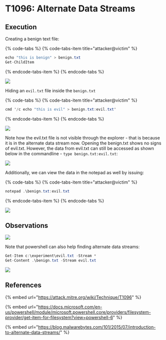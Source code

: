 # T1096: Alternate Data Streams

## Execution

Creating a benign text file:

{% code-tabs %}
{% code-tabs-item title="attacker@victim" %}
```csharp
echo "this is benign" > benign.txt
Get-ChildItem
```
{% endcode-tabs-item %}
{% endcode-tabs %}

![](../.gitbook/assets/ads-benign.png)

Hiding an `evil.txt` file inside the `benign.txt`

{% code-tabs %}
{% code-tabs-item title="attacker@victim" %}
```csharp
cmd '/c echo "this is evil" > benign.txt:evil.txt'
```
{% endcode-tabs-item %}
{% endcode-tabs %}

![](../.gitbook/assets/ads-evil.png)

Note how the evil.txt file is not visible through the explorer - that is because it is in the alternate data stream now. Opening the benign.txt shows no signs of evil.txt. However, the data from evil.txt can still be accessed as shown below in the commandline - `type benign.txt:evil.txt`:

![](../.gitbook/assets/ads-evil-2.png)

Additionally, we can view the data in the notepad as well by issuing:

{% code-tabs %}
{% code-tabs-item title="attacker@victim" %}
```csharp
notepad .\benign.txt:evil.txt
```
{% endcode-tabs-item %}
{% endcode-tabs %}

![](../.gitbook/assets/ads-evil3.png)

## Observations

![](../.gitbook/assets/ads-commandline.png)

Note that powershell can also help finding alternate data streams:

```csharp
Get-Item c:\experiment\evil.txt -Stream *
Get-Content .\benign.txt -Stream evil.txt
```

![](../.gitbook/assets/ads-powershell.png)

## References

{% embed url="https://attack.mitre.org/wiki/Technique/T1096" %}

{% embed url="https://docs.microsoft.com/en-us/powershell/module/microsoft.powershell.core/providers/filesystem-provider/get-item-for-filesystem?view=powershell-6" %}

{% embed url="https://blog.malwarebytes.com/101/2015/07/introduction-to-alternate-data-streams/" %}

